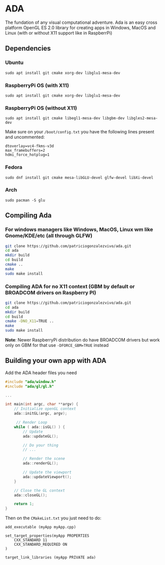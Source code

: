 # ADA

The fundation of any visual computational adventure. 
Ada is an easy cross platform OpenGL ES 2.0 library for creating apps in Windows, MacOS and Linux (with or without X11 support like in RaspberrPi)

## Dependencies


### Ubuntu 

```
sudo apt install git cmake xorg-dev libglu1-mesa-dev
```

### RaspberryPi OS (with X11)

```
sudo apt install git cmake xorg-dev libglu1-mesa-dev
```

### RaspberryPi OS (without X11)

```
sudo apt install git cmake libegl1-mesa-dev libgbm-dev libgles2-mesa-dev
```

Make sure on your `/boot/config.txt` you have the following lines present and uncommented:

```
dtoverlay=vc4-fkms-v3d
max_framebuffers=2
hdmi_force_hotplug=1
```

### Fedora

```
sudo dnf install git cmake mesa-libGLU-devel glfw-devel libXi-devel
```

### Arch 

```
sudo pacman -S glu
```

## Compiling Ada

### For windows managers like Windows, MacOS, Linux wm like Gnome/KDE/etc (all through GLFW) 

```bash
git clone https://github.com/patriciogonzalezvivo/ada.git
cd ada
mkdir build
cd build
cmake ..
make
sudo make install
```

### Compiling ADA for no X11 context (GBM by default or BROADCOM drivers on Raspberry PI)

```bash
git clone https://github.com/patriciogonzalezvivo/ada.git
cd ada
mkdir build
cd build
cmake -DNO_X11=TRUE ..
make
sudo make install
```

**Note**: Newer RaspberryPi distribution do have BROADCOM drivers but work only on GBM for that use `-DFORCE_GBM=TRUE` instead

## Building your own app with ADA


Add the ADA header files you need

```c++
#include "ada/window.h"
#include "ada/gl/gl.h"

...

int main(int argc, char **argv) {
    // Initialize openGL context
    ada::initGL(argc, argv);

     // Render Loop
    while ( ada::isGL() ) {
        // Update
        ada::updateGL();

        // Do your thing
        // ...

        // Render the scene
        ada::renderGL();

        // Update the viewport
        ada::updateViewport();
    }

    // Close the GL context
    ada::closeGL();

    return 1;
}

```

Then on the `CMakeList.txt` you just need to do:

```
add_executable (myApp myApp.cpp)

set_target_properties(myApp PROPERTIES
    CXX_STANDARD 11
    CXX_STANDARD_REQUIRED ON
)

target_link_libraries (myApp PRIVATE ada)
```


